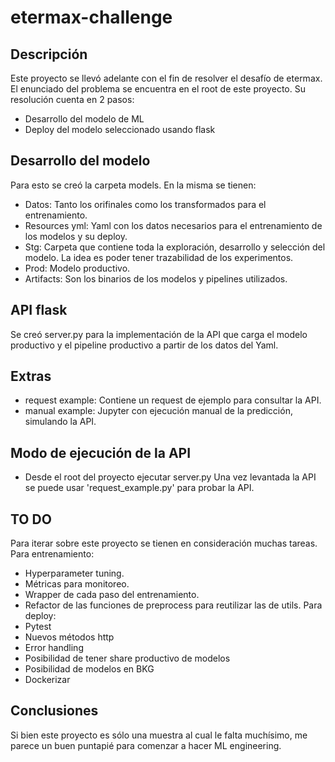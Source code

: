 # etermax-challenge

## Descripción
 Este proyecto se llevó adelante con el fin de resolver el desafío de etermax. El enunciado del problema se encuentra en el root de este proyecto.
Su resolución cuenta en 2 pasos:
-   Desarrollo del modelo de ML
-   Deploy del modelo seleccionado usando flask

## Desarrollo del modelo
 Para esto se creó la carpeta models. En la misma se tienen:
 - Datos: Tanto los orifinales como los transformados para el entrenamiento.
 - Resources yml: Yaml con los datos necesarios para el entrenamiento de los modelos y su deploy.
 - Stg: Carpeta que contiene toda la exploración, desarrollo y selección del modelo. La idea es poder tener trazabilidad de los experimentos.
 - Prod: Modelo productivo.
 - Artifacts: Son los binarios de los modelos y pipelines utilizados.

 ## API flask
   Se creó server.py para la implementación de la API que carga el modelo productivo y el pipeline productivo a partir de los datos del Yaml.

## Extras
- request example: Contiene un request de ejemplo para consultar la API.
- manual example: Jupyter con ejecución manual de la predicción, simulando la API.

## Modo de ejecución de la API
- Desde el root del proyecto ejecutar server.py
Una vez levantada la API se puede usar 'request_example.py' para probar la API.

## TO DO
Para iterar sobre este proyecto se tienen en consideración muchas tareas.
Para entrenamiento:
- Hyperparameter tuning.
- Métricas para monitoreo.
- Wrapper de cada paso del entrenamiento.
- Refactor de las funciones de preprocess para reutilizar las de utils.
Para deploy:
- Pytest
- Nuevos métodos http
- Error handling
- Posibilidad de tener share productivo de modelos
- Posibilidad de modelos en BKG
- Dockerizar

## Conclusiones
Si bien este proyecto es sólo una muestra al cual le falta muchísimo, me parece un buen puntapié para comenzar a hacer ML engineering.

